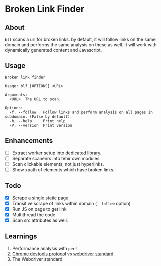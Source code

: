 # Broken Link Finder

## About

`blf` scans a url for broken links. by default, it will follow links on the same domain and performs the same analysis on these as well. It will work with dynamically generated content and Javascript.

## Usage

```
Broken link finder

Usage: blf [OPTIONS] <URL>

Arguments:
  <URL>  The URL to scan.

Options:
  -f, --follow   Follow links and perform analysis on all pages in subdomain. (False by default).
  -h, --help     Print help
  -V, --version  Print version
```

## Enhancements
- [ ] Extract worker setup into dedicated library.
- [ ] Separate scanenrs into tehir own modules.
- [ ] Scan clickable elements, not just hyperlinks.
- [ ] Show xpath of elements which have broken links.

## Todo

- [x] Scrape a single static page
- [x] Transitive scrape of links within domain (`--follow` option)
- [x] Run JS on page to get link
- [x] Multithread the code
- [x] Scan src attributes as well.

## Learnings

1. Performance analysis with `perf`
2. [Chrome devtools protocol](https://chromedevtools.github.io/devtools-protocol/) vs [webdriver standard](https://www.w3.org/TR/webdriver2/).
3. The Webdriver standard

